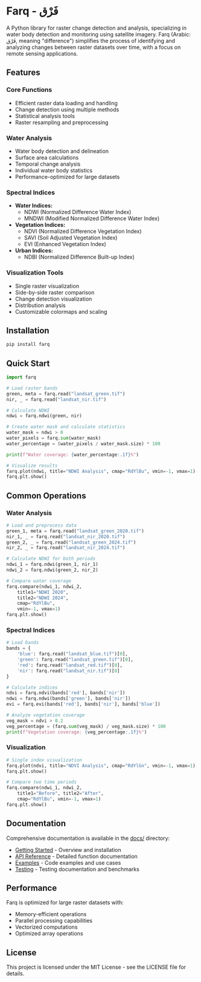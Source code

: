 # Farq - فَرْق

A Python library for raster change detection and analysis, specializing in water body detection and monitoring using satellite imagery. Farq (Arabic: فَرْق, meaning "difference") simplifies the process of identifying and analyzing changes between raster datasets over time, with a focus on remote sensing applications.

## Features

### Core Functions
- Efficient raster data loading and handling
- Change detection using multiple methods
- Statistical analysis tools
- Raster resampling and preprocessing

### Water Analysis
- Water body detection and delineation
- Surface area calculations
- Temporal change analysis
- Individual water body statistics
- Performance-optimized for large datasets

### Spectral Indices
- **Water Indices:**
  - NDWI (Normalized Difference Water Index)
  - MNDWI (Modified Normalized Difference Water Index)
- **Vegetation Indices:**
  - NDVI (Normalized Difference Vegetation Index)
  - SAVI (Soil Adjusted Vegetation Index)
  - EVI (Enhanced Vegetation Index)
- **Urban Indices:**
  - NDBI (Normalized Difference Built-up Index)

### Visualization Tools
- Single raster visualization
- Side-by-side raster comparison
- Change detection visualization
- Distribution analysis
- Customizable colormaps and scaling

## Installation

```bash
pip install farq
```

## Quick Start

```python
import farq

# Load raster bands
green, meta = farq.read("landsat_green.tif")
nir, _ = farq.read("landsat_nir.tif")

# Calculate NDWI
ndwi = farq.ndwi(green, nir)

# Create water mask and calculate statistics
water_mask = ndwi > 0
water_pixels = farq.sum(water_mask)
water_percentage = (water_pixels / water_mask.size) * 100

print(f"Water coverage: {water_percentage:.1f}%")

# Visualize results
farq.plot(ndwi, title="NDWI Analysis", cmap="RdYlBu", vmin=-1, vmax=1)
farq.plt.show()
```

## Common Operations

### Water Analysis
```python
# Load and preprocess data
green_1, meta = farq.read("landsat_green_2020.tif")
nir_1, _ = farq.read("landsat_nir_2020.tif")
green_2, _ = farq.read("landsat_green_2024.tif")
nir_2, _ = farq.read("landsat_nir_2024.tif")

# Calculate NDWI for both periods
ndwi_1 = farq.ndwi(green_1, nir_1)
ndwi_2 = farq.ndwi(green_2, nir_2)

# Compare water coverage
farq.compare(ndwi_1, ndwi_2, 
    title1="NDWI 2020", 
    title2="NDWI 2024",
    cmap="RdYlBu",
    vmin=-1, vmax=1)
farq.plt.show()
```

### Spectral Indices
```python
# Load bands
bands = {
    'blue': farq.read("landsat_blue.tif")[0],
    'green': farq.read("landsat_green.tif")[0],
    'red': farq.read("landsat_red.tif")[0],
    'nir': farq.read("landsat_nir.tif")[0]
}

# Calculate indices
ndvi = farq.ndvi(bands['red'], bands['nir'])
ndwi = farq.ndwi(bands['green'], bands['nir'])
evi = farq.evi(bands['red'], bands['nir'], bands['blue'])

# Analyze vegetation coverage
veg_mask = ndvi > 0.2
veg_percentage = (farq.sum(veg_mask) / veg_mask.size) * 100
print(f"Vegetation coverage: {veg_percentage:.1f}%")
```

### Visualization
```python
# Single index visualization
farq.plot(ndvi, title="NDVI Analysis", cmap="RdYlGn", vmin=-1, vmax=1)
farq.plt.show()

# Compare two time periods
farq.compare(ndwi_1, ndwi_2, 
    title1="Before", title2="After",
    cmap="RdYlBu", vmin=-1, vmax=1)
farq.plt.show()
```

## Documentation

Comprehensive documentation is available in the [docs/](docs/) directory:

- [Getting Started](docs/index.md) - Overview and installation
- [API Reference](docs/api.md) - Detailed function documentation
- [Examples](docs/examples.md) - Code examples and use cases
- [Testing](docs/testing.md) - Testing documentation and benchmarks

## Performance

Farq is optimized for large raster datasets with:
- Memory-efficient operations
- Parallel processing capabilities
- Vectorized computations
- Optimized array operations

## License

This project is licensed under the MIT License - see the LICENSE file for details.